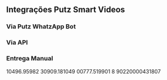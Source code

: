 ## Integrações Putz Smart Videos

### Via Putz WhatzApp Bot

### Via API

### Entrega Manual

10496.95982 30909.181049 00777.519901 8 90220000431807
